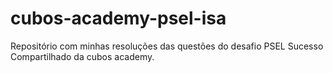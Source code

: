 # cubos-academy-psel-isa
Repositório com minhas resoluções das questões do desafio PSEL Sucesso Compartilhado da cubos academy.
